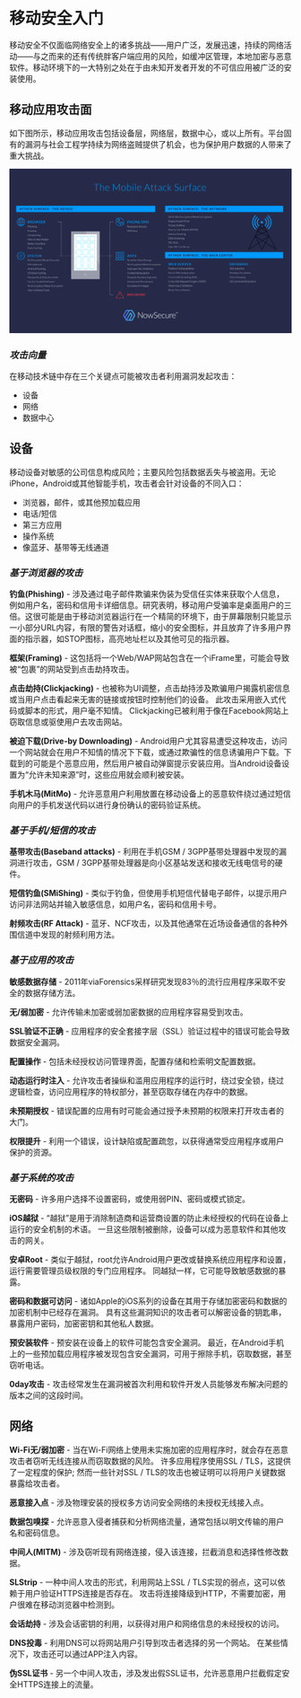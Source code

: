 # 移动安全入门

移动安全不仅面临网络安全上的诸多挑战——用户广泛，发展迅速，持续的网络活动——与之而来的还有传统胖客户端应用的风险，如缓冲区管理，本地加密与恶意软件。移动环境下的一大特别之处在于由未知开发者开发的不可信应用被广泛的安装使用。

## 移动应用攻击面

如下图所示，移动应用攻击包括设备层，网络层，数据中心，或以上所有。平台固有的漏洞与社会工程学持续为网络盗贼提供了机会，也为保护用户数据的人带来了重大挑战。

![](/img/mobile-attack-surface.png)

### _攻击向量_

在移动技术链中存在三个关键点可能被攻击者利用漏洞发起攻击：

* 设备
* 网络
* 数据中心

## 设备

移动设备对敏感的公司信息构成风险；主要风险包括数据丢失与被盗用。无论iPhone，Android或其他智能手机，攻击者会针对设备的不同入口：

* 浏览器，邮件，或其他预加载应用
* 电话/短信
* 第三方应用
* 操作系统
* 像蓝牙、基带等无线通道

### _基于浏览器的攻击_

**钓鱼\(Phishing\)** - 涉及通过电子邮件欺骗来伪装为受信任实体来获取个人信息，例如用户名，密码和信用卡详细信息。研究表明，移动用户受骗率是桌面用户的三倍。这很可能是由于移动浏览器运行在一个精简的环境下，由于屏幕限制只能显示一小部分URL内容，有限的警告对话框，缩小的安全图标，并且放弃了许多用户界面的指示器，如STOP图标，高亮地址栏以及其他可见的指示器。

**框架\(Framing\)** - 这包括将一个Web/WAP网站包含在一个iFrame里，可能会导致被“包裹”的网站受到点击劫持攻击。

**点击劫持\(Clickjacking\)** - 也被称为UI调整，点击劫持涉及欺骗用户揭露机密信息或当用户点击看起来无害的链接或按钮时控制他们的设备。 此攻击采用嵌入式代码或脚本的形式，用户毫不知情。 Clickjacking已被利用于像在Facebook网站上窃取信息或驱使用户去攻击网站。

**被迫下载\(Drive-by Downloading\)** - Android用户尤其容易遭受这种攻击，访问一个网站就会在用户不知情的情况下下载，或通过欺骗性的信息诱骗用户下载。下载到的可能是个恶意应用，然后用户被自动弹窗提示安装应用。当Android设备设置为“允许未知来源”时，这些应用就会顺利被安装。

**手机木马\(MitMo\)** - 允许恶意用户利用放置在移动设备上的恶意软件绕过通过短信向用户的手机发送代码以进行身份确认的密码验证系统。

### _基于手机/短信的攻击_

**基带攻击\(Baseband attacks\)** - 利用在手机GSM / 3GPP基带处理器中发现的漏洞进行攻击，GSM / 3GPP基带处理器是向小区基站发送和接收无线电信号的硬件。

**短信钓鱼\(SMiShing\)** - 类似于钓鱼，但使用手机短信代替电子邮件，以提示用户访问非法网站并输入敏感信息，如用户名，密码和信用卡号。

**射频攻击\(RF Attack\)** - 蓝牙、NCF攻击，以及其他通常在近场设备通信的各种外围信道中发现的射频利用方法。

### _基于应用的攻击_

**敏感数据存储** - 2011年viaForensics采样研究发现83％的流行应用程序采取不安全的数据存储方法。

**无/弱加密** - 允许传输未加密或弱加密数据的应用程序容易受到攻击。

**SSL验证不正确** - 应用程序的安全套接字层（SSL）验证过程中的错误可能会导致数据安全漏洞。

**配置操作** - 包括未经授权访问管理界面，配置存储和检索明文配置数据。

**动态运行时注入** - 允许攻击者操纵和滥用应用程序的运行时，绕过安全锁，绕过逻辑检查，访问应用程序的特权部分，甚至窃取存储在内存中的数据。

**未预期授权** - 错误配置的应用有时可能会通过授予未预期的权限来打开攻击者的大门。

**权限提升** - 利用一个错误，设计缺陷或配置疏忽，以获得通常受应用程序或用户保护的资源。

### _基于系统的攻击_

**无密码** - 许多用户选择不设置密码，或使用弱PIN、密码或模式锁定。

**iOS越狱** - “越狱”是用于消除制造商和运营商设置的防止未经授权的代码在设备上运行的安全机制的术语。 一旦这些限制被删除，设备可以成为恶意软件和其他攻击的网关。

**安卓Root** - 类似于越狱，root允许Android用户更改或替换系统应用程序和设置，运行需要管理员级权限的专门应用程序。 同越狱一样，它可能导致敏感数据的暴露。

**密码和数据可访问** - 诸如Apple的iOS系列的设备在其用于存储加密密码和数据的加密机制中已经存在漏洞。 具有这些漏洞知识的攻击者可以解密设备的钥匙串，暴露用户密码，加密密钥和其他私人数据。

**预安装软件** - 预安装在设备上的软件可能包含安全漏洞。 最近，在Android手机上的一些预加载应用程序被发现包含安全漏洞，可用于擦除手机，窃取数据，甚至窃听电话。

**0day攻击** - 攻击经常发生在漏洞被首次利用和软件开发人员能够发布解决问题的版本之间的这段时间。

## 网络

**Wi-Fi无/弱加密** - 当在Wi-Fi网络上使用未实施加密的应用程序时，就会存在恶意攻击者窃听无线连接从而窃取数据的风险。 许多应用程序使用SSL / TLS，这提供了一定程度的保护; 然而一些针对SSL / TLS的攻击也被证明可以将用户关键数据暴露给攻击者。

**恶意接入点** - 涉及物理安装的授权多方访问安全网络的未授权无线接入点。

**数据包嗅探** - 允许恶意入侵者捕获和分析网络流量，通常包括以明文传输的用户名和密码信息。

**中间人\(MITM\)** - 涉及窃听现有网络连接，侵入该连接，拦截消息和选择性修改数据。

**SLStrip** - 一种中间人攻击的形式，利用网站上SSL / TLS实现的弱点，这可以依赖于用户验证HTTPS连接是否存在。 攻击将连接降级到HTTP，不需要加密，用户很难在移动浏览器中检测到。

**会话劫持** - 涉及会话密钥的利用，以获得对用户和网络信息的未经授权的访问。

**DNS投毒** - 利用DNS可以将网站用户引导到攻击者选择的另一个网站。 在某些情况下，攻击还可以通过APP注入内容。

**伪SSL证书** - 另一个中间人攻击，涉及发出假SSL证书，允许恶意用户拦截假定安全HTTPS连接上的流量。



















